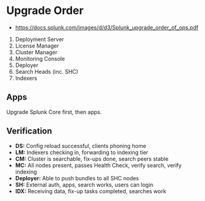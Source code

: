 # Upgrade Order

- https://docs.splunk.com/images/d/d3/Splunk_upgrade_order_of_ops.pdf

1. Deployment Server
2. License Manager
3. Cluster Manager
4. Monitoring Console
5. Deployer
6. Search Heads (inc. SHC)
7. Indexers

## Apps

Upgrade Splunk Core first, then apps.

## Verification

- **DS:** Config reload successful, clients phoning home
- **LM:** Indexers checking in, forwarding to indexing tier
- **CM:** Cluster is searchable, fix-ups done, search peers stable
- **MC:** All nodes present, passes Health Check, verify search, verify indexing
- **Deployer:** Able to push bundles to all SHC nodes
- **SH:** External auth, apps, search works, users can login
- **IDX:** Receiving data, fix-up tasks completed, searches work
